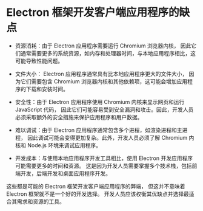 # Electron 框架开发客户端应用程序的缺点

- 资源消耗：由于 Electron 应用程序需要运行 Chromium 浏览器内核，
因此它们通常需要更多的系统资源，如内存和处理器时间，与本地应用程序相比，这可能导致性能问题。

- 文件大小： Electron 应用程序通常具有比本地应用程序更大的文件大小，
因为它们需要包含 Chromium 浏览器内核和其他依赖项，这可能会增加应用程序的下载和安装时间。

- 安全性：由于 Electron 应用程序使用 Chromium 内核来显示网页和运行 JavaScript 代码，
因此它们可能容易受到安全漏洞和攻击。因此，开发人员必须采取额外的安全措施来保护应用程序和用户数据。

- 难以调试：由于 Electron 应用程序通常包含多个进程，如渲染进程和主进程，
因此调试可能会变得更加复杂。此外，开发人员必须了解 Chromium 内核和 Node.js 环境来调试应用程序。

- 开发成本：与使用本地应用程序开发工具相比，使用 Electron 开发应用程序可能需要更多的时间和资源。
这是因为开发人员需要掌握多个技术栈，包括前端开发，后端开发和桌面应用程序开发。

这些都是可能的 Electron 框架开发客户端应用程序的弊端，
但这并不意味着 Electron 框架就不是一个好的开发选择。
开发人员应该权衡其优缺点并选择最适合其需求和资源的工具。